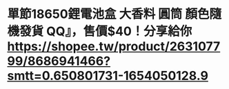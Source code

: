 # 單節18650鋰電池盒 大香料 圓筒 顏色隨機發貨 QQ』，售價$40！分享給你 https://shopee.tw/product/263107799/8686941466?smtt=0.650801731-1654050128.9